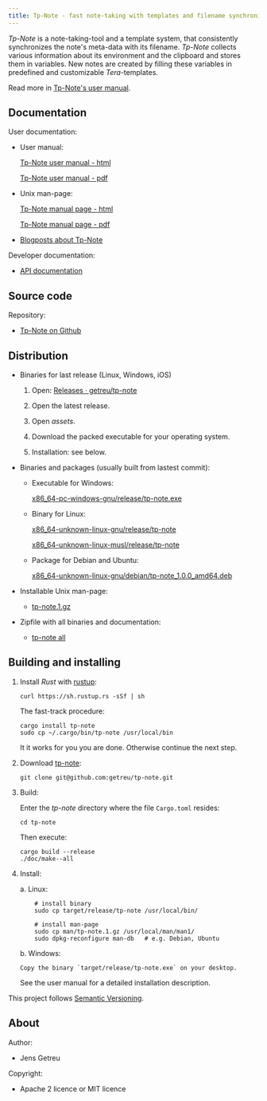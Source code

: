 ```yaml
---
title: Tp-Note - fast note-taking with templates and filename synchronization
---
```


_Tp-Note_ is a note-taking-tool and a template system, that consistently
synchronizes the note's meta-data with its filename. _Tp-Note_ collects
various information about its environment and the clipboard and stores them
in variables. New notes are created by filling these variables in predefined
and customizable _Tera_-templates.

Read more in [Tp-Note's user manual](/projects/tp-note/tp-note--manual.html).

## Documentation

User documentation:

* User manual:

  [Tp-Note user manual - html](/projects/tp-note/tp-note--manual.html)

  [Tp-Note user manual - pdf](/_downloads/tp-note--manual.pdf)

* Unix man-page:

  [Tp-Note manual page - html](/projects/tp-note/tp-note--manpage.html)

  [Tp-Note manual page - pdf](/_downloads/tp-note--manpage.pdf)

* [Blogposts about Tp-Note](/tags/tp-note/)

Developer documentation:

* [API documentation](/projects/tp-note/_downloads/doc/tp_note/)


## Source code

Repository:

* [Tp-Note on Github](https://github.com/getreu/tp-note)


## Distribution

* Binaries for last release (Linux, Windows, iOS)

    1. Open: [Releases · getreu/tp-note](https://github.com/getreu/tp-note/releases)

    2. Open the latest release.

    3. Open *assets*.

    4. Download the packed executable for your operating system.

    5. Installation: see below.

* Binaries and packages (usually built from lastest commit):

  - Executable for Windows:

    [x86_64-pc-windows-gnu/release/tp-note.exe](/projects/tp-note/_downloads/x86_64-pc-windows-gnu/release/tp-note.exe)

  - Binary for Linux:

    [x86_64-unknown-linux-gnu/release/tp-note](/projects/tp-note/_downloads/x86_64-unknown-linux-gnu/release/tp-note)

    [x86_64-unknown-linux-musl/release/tp-note](/projects/tp-note/_downloads/x86_64-unknown-linux-musl/release/tp-note)

  - Package for Debian and Ubuntu:

    [x86_64-unknown-linux-gnu/debian/tp-note_1.0.0_amd64.deb](/projects/tp-note/_downloads/x86_64-unknown-linux-gnu/debian/tp-note_1.0.0_amd64.deb)

* Installable Unix man-page:

  - [tp-note.1.gz](/projects/tp-note/_downloads/tp-note.1.gz)

* Zipfile with all binaries and documentation:

  - [tp-note all](/_downloads/tp-note.zip)


## Building and installing

1. Install *Rust* with [rustup](https://www.rustup.rs/):

       curl https://sh.rustup.rs -sSf | sh

   The fast-track procedure:

       cargo install tp-note
       sudo cp ~/.cargo/bin/tp-note /usr/local/bin

   It it works for you you are done. Otherwise continue the next step.

2. Download [tp-note](#tp-note):

       git clone git@github.com:getreu/tp-note.git

3. Build:

   Enter the *tp-note* directory where the file `Cargo.toml`
   resides:

       cd tp-note


   Then execute:

       cargo build --release
       ./doc/make--all

4. Install:

   a.  Linux:

           # install binary
           sudo cp target/release/tp-note /usr/local/bin/

           # install man-page
           sudo cp man/tp-note.1.gz /usr/local/man/man1/
           sudo dpkg-reconfigure man-db   # e.g. Debian, Ubuntu

   b.  Windows:

       Copy the binary `target/release/tp-note.exe` on your desktop.

   See the user manual for a detailed installation description.

This project follows [Semantic Versioning](https://semver.org/).



## About

Author:

* Jens Getreu

Copyright:

* Apache 2 licence or MIT licence

<!--
Build status:

* ![status](https://travis-ci.org/getreu/tp-note.svg?branch=master)  
-->
